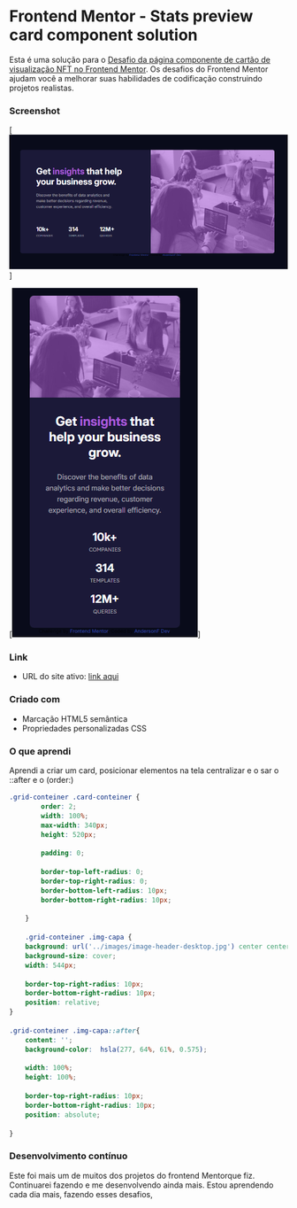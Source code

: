 # Frontend Mentor - Stats preview card component solution

Esta é uma solução para o [Desafio da página componente de cartão de visualização NFT no Frontend Mentor](https://www.frontendmentor.io/challenges/recipe-page-KiTsR8QQKm). Os desafios do Frontend Mentor ajudam você a melhorar suas habilidades de codificação construindo projetos realistas.


### Screenshot

[<img src="./images/desktop-design.png" alt="gif da tela inicial do projeto cartão de visualização NFT">]

[<img src="./images/mobile-design.png" alt="gif da tela inicial do projeto cartão de visualização NFT">]


### Link


- URL do site ativo: [link aqui](https://andersonf-dev.github.io/nft-preview-card-component/)



### Criado com

- Marcação HTML5 semântica
- Propriedades personalizadas CSS




### O que aprendi

Aprendi a criar um card, posicionar elementos na tela centralizar e o sar o ::after e o  (order:) 




```css
.grid-conteiner .card-conteiner {
        order: 2;
        width: 100%;
        max-width: 340px;
        height: 520px;
        
        padding: 0;

        border-top-left-radius: 0;
        border-top-right-radius: 0;
        border-bottom-left-radius: 10px;
        border-bottom-right-radius: 10px;
        
    }

    .grid-conteiner .img-capa {
    background: url('../images/image-header-desktop.jpg') center center no-repeat;
    background-size: cover;
    width: 544px;

    border-top-right-radius: 10px;
    border-bottom-right-radius: 10px;
    position: relative;
}

.grid-conteiner .img-capa::after{
    content: '';
    background-color:  hsla(277, 64%, 61%, 0.575);

    width: 100%;
    height: 100%;
    
    border-top-right-radius: 10px;
    border-bottom-right-radius: 10px;
    position: absolute;
    
}
```

### Desenvolvimento contínuo

Este foi mais um de muitos dos projetos do frontend Mentorque fiz. Continuarei fazendo e me desenvolvendo ainda mais. Estou aprendendo cada dia mais, fazendo esses desafios, 
